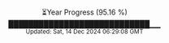 <p align="center">
⏳Year Progress (95.16 %) <br>
████████████████████████████▁▁ <br>
<sub>Updated: Sat, 14 Dec 2024 06:29:08 GMT</sub>
</p>

